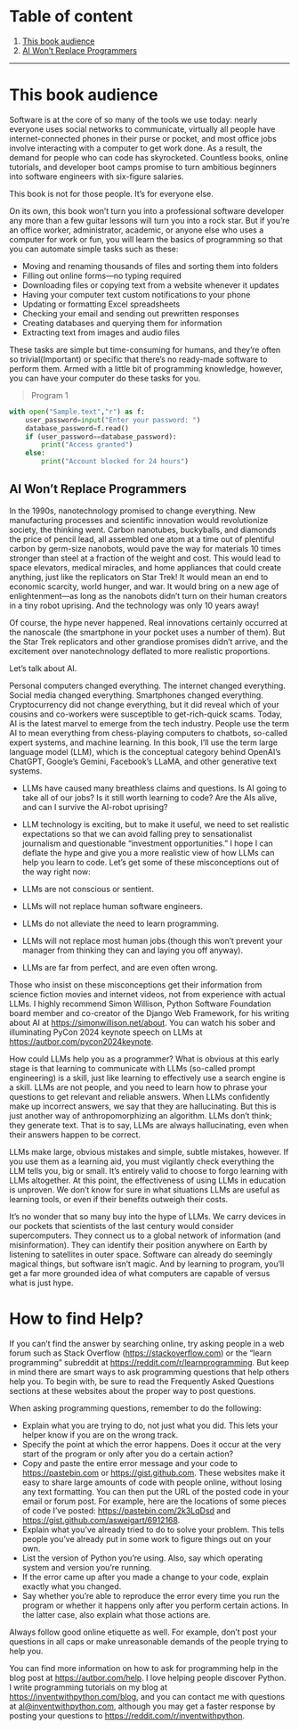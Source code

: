 # Table of content

1. [This book audience](#This-book-audience)
2. [AI Won’t Replace Programmers](https://github.com/pagebase/Automate-the-boring-stuff-with-python/tree/patch-1?tab=readme-ov-file#ai-wont-replace-programmers)

---
# This book audience

Software is at the core of so many of the tools we use today: nearly everyone uses social networks to communicate, virtually all people have internet-connected phones in their purse or pocket, and most office jobs involve interacting with a computer to get work done. As a result, the demand for people who can code has skyrocketed. Countless books, online tutorials, and developer boot camps promise to turn ambitious beginners into software engineers with six-figure salaries.

This book is not for those people. It’s for everyone else.

On its own, this book won’t turn you into a professional software developer any more than a few guitar lessons will turn you into a rock star. But if you’re an office worker, administrator, academic, or anyone else who uses a computer for work or fun, you will learn the basics of programming so that you can automate simple tasks such as these:

- Moving and renaming thousands of files and sorting them into folders
- Filling out online forms—no typing required
- Downloading files or copying text from a website whenever it updates
- Having your computer text custom notifications to your phone
- Updating or formatting Excel spreadsheets
- Checking your email and sending out prewritten responses
- Creating databases and querying them for information
- Extracting text from images and audio files

These tasks are simple but time-consuming for humans, and they’re often so trivial(Important) or specific that there’s no ready-made software to perform them. Armed with a little bit of programming knowledge, however, you can have your computer do these tasks for you.

> Program 1

```python
with open("Sample.text","r") as f:
    user_password=input("Enter your password: ")
    database_password=f.read()
    if (user_password==database_password):
        print("Access granted")
    else:
        print("Account blocked for 24 hours")
```

## AI Won’t Replace Programmers

In the 1990s, nanotechnology promised to change everything. New manufacturing processes and scientific innovation would revolutionize society, the thinking went. Carbon nanotubes, buckyballs, and diamonds the price of pencil lead, all assembled one atom at a time out of plentiful carbon by germ-size nanobots, would pave the way for materials 10 times stronger than steel at a fraction of the weight and cost. This would lead to space elevators, medical miracles, and home appliances that could create anything, just like the replicators on Star Trek! It would mean an end to economic scarcity, world hunger, and war. It would bring on a new age of enlightenment—as long as the nanobots didn’t turn on their human creators in a tiny robot uprising. And the technology was only 10 years away!

Of course, the hype never happened. Real innovations certainly occurred at the nanoscale (the smartphone in your pocket uses a number of them). But the Star Trek replicators and other grandiose promises didn’t arrive, and the excitement over nanotechnology deflated to more realistic proportions.

Let’s talk about AI.

Personal computers changed everything. The internet changed everything. Social media changed everything. Smartphones changed everything. Cryptocurrency did not change everything, but it did reveal which of your cousins and co-workers were susceptible to get-rich-quick scams. Today, AI is the latest marvel to emerge from the tech industry. People use the term AI to mean everything from chess-playing computers to chatbots, so-called expert systems, and machine learning. In this book, I’ll use the term large language model (LLM), which is the conceptual category behind OpenAI’s ChatGPT, Google’s Gemini, Facebook’s LLaMA, and other generative text systems.

- LLMs have caused many breathless claims and questions. Is AI going to take all of our jobs? Is it still worth learning to code? Are the AIs alive, and can I survive the AI-robot uprising?

- LLM technology is exciting, but to make it useful, we need to set realistic expectations so that we can avoid falling prey to sensationalist journalism and questionable “investment opportunities.” I hope I can deflate the hype and give you a more realistic view of how LLMs can help you learn to code. Let’s get some of these misconceptions out of the way right now:

- LLMs are not conscious or sentient.
- LLMs will not replace human software engineers.
- LLMs do not alleviate the need to learn programming.
- LLMs will not replace most human jobs (though this won’t prevent your manager from thinking they can and laying you off anyway).
- LLMs are far from perfect, and are even often wrong.

Those who insist on these misconceptions get their information from science fiction movies and internet videos, not from experience with actual LLMs. I highly recommend Simon Willison, Python Software Foundation board member and co-creator of the Django Web Framework, for his writing about AI at https://simonwillison.net/about. You can watch his sober and illuminating PyCon 2024 keynote speech on LLMs at https://autbor.com/pycon2024keynote.

How could LLMs help you as a programmer? What is obvious at this early stage is that learning to communicate with LLMs (so-called prompt engineering) is a skill, just like learning to effectively use a search engine is a skill. LLMs are not people, and you need to learn how to phrase your questions to get relevant and reliable answers. When LLMs confidently make up incorrect answers, we say that they are hallucinating. But this is just another way of anthropomorphizing an algorithm. LLMs don’t think; they generate text. That is to say, LLMs are always hallucinating, even when their answers happen to be correct.

LLMs make large, obvious mistakes and simple, subtle mistakes, however. If you use them as a learning aid, you must vigilantly check everything the LLM tells you, big or small. It’s entirely valid to choose to forgo learning with LLMs altogether. At this point, the effectiveness of using LLMs in education is unproven. We don’t know for sure in what situations LLMs are useful as learning tools, or even if their benefits outweigh their costs.

It’s no wonder that so many buy into the hype of LLMs. We carry devices in our pockets that scientists of the last century would consider supercomputers. They connect us to a global network of information (and misinformation). They can identify their position anywhere on Earth by listening to satellites in outer space. Software can already do seemingly magical things, but software isn’t magic. And by learning to program, you’ll get a far more grounded idea of what computers are capable of versus what is just hype.

# How to find Help?

If you can’t find the answer by searching online, try asking people in a web forum such as Stack Overflow (https://stackoverflow.com) or the “learn programming” subreddit at https://reddit.com/r/learnprogramming. But keep in mind there are smart ways to ask programming questions that help others help you. To begin with, be sure to read the Frequently Asked Questions sections at these websites about the proper way to post questions.

When asking programming questions, remember to do the following:

- Explain what you are trying to do, not just what you did. This lets your helper know if you are on the wrong track.
- Specify the point at which the error happens. Does it occur at the very start of the program or only after you do a certain action?
- Copy and paste the entire error message and your code to https://pastebin.com or https://gist.github.com. These websites make it easy to share large amounts of code with people online, without losing any text formatting. You can then put the URL of the posted code in your email or forum post. For example, here are the locations of some pieces of code I’ve posted: https://pastebin.com/2k3LqDsd and https://gist.github.com/asweigart/6912168.
- Explain what you’ve already tried to do to solve your problem. This tells people you’ve already put in some work to figure things out on your own.
- List the version of Python you’re using. Also, say which operating system and version you’re running.
- If the error came up after you made a change to your code, explain exactly what you changed.
- Say whether you’re able to reproduce the error every time you run the program or whether it happens only after you perform certain actions. In the latter case, also explain what those actions are.

Always follow good online etiquette as well. For example, don’t post your questions in all caps or make unreasonable demands of the people trying to help you.

You can find more information on how to ask for programming help in the blog post at https://autbor.com/help. I love helping people discover Python. I write programming tutorials on my blog at https://inventwithpython.com/blog, and you can contact me with questions at al@inventwithpython.com, although you may get a faster response by posting your questions to https://reddit.com/r/inventwithpython.

